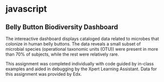 # javascript

## Belly Button Biodiversity Dashboard

The intereactive dashboard displays cataloged data related to microbes that colonize in human belly buttons. The data reveals a small subset of microbial species (operational taxonomic units (OTU)) were present in more than 70% of subjects, while the rest were relatively rare. 

This assignment was completed individually with code guided by in-class examples and aided in debugging by the Xpert Learning Assistant. Data for this assignment was provided by Edx.

